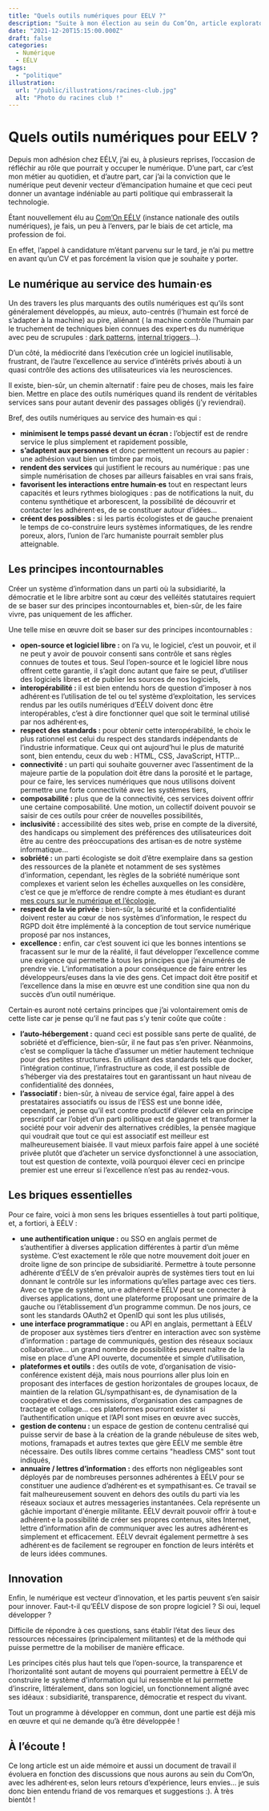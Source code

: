 ```yaml
---
title: "Quels outils numériques pour EELV ?"
description: "Suite à mon élection au sein du Com’On, article exploratoire sur la vision des outils numériques que je défends."
date: "2021-12-20T15:15:00.000Z"
draft: false
categories:
  - Numérique
  - EÉLV
tags:
  - "politique"
illustration:
  url: "/public/illustrations/racines-club.jpg"
  alt: "Photo du racines club !"
---
```


# Quels outils numériques pour EELV ?

Depuis mon adhésion chez EÉLV, j’ai eu, à plusieurs reprises, l’occasion de réfléchir au rôle que pourrait y occuper le numérique. D’une part, car c’est mon métier au quotidien, et d’autre part, car j’ai la conviction que le numérique peut devenir vecteur d’émancipation humaine et que ceci peut donner un avantage indéniable au parti politique qui embrasserait la technologie.

Étant nouvellement élu au [Com’On EÉLV](https://comon.eelv.fr/) (instance nationale des outils numériques), je fais, un peu à l’envers, par le biais de cet article, ma profession de foi.

En effet, l’appel à candidature m’étant parvenu sur le tard, je n’ai pu mettre en avant qu’un CV et pas forcément la vision que je souhaite y porter.

## Le numérique au service des humain·es

Un des travers les plus marquants des outils numériques est qu’ils sont généralement développés, au mieux, auto-centrés (l’humain est forcé de s’adapter à la machine) au pire, aliénant ( la machine contrôle l’humain par le truchement de techniques bien connues des expert·es du numérique avec peu de scrupules : [dark patterns](https://fr.wikipedia.org/wiki/Dark_pattern), [internal triggers](https://www.usertesting.com/blog/6-psychological-triggers-that-make-ux-design-persuasive)…).

D’un côté, la médiocrité dans l’exécution crée un logiciel inutilisable, frustrant, de l’autre l’excellence au service d’intérêts privés abouti à un quasi contrôle des actions des utilisateurices via les neurosciences.

Il existe, bien-sûr, un chemin alternatif : faire peu de choses, mais les faire bien. Mettre en place des outils numériques quand ils rendent de véritables services sans pour autant devenir des passages obligés (j’y reviendrai).

Bref, des outils numériques au service des humain·es qui :

- **minimisent le temps passé devant un écran :** l’objectif est de rendre service le plus simplement et rapidement possible,
- **s’adaptent aux personnes** et donc permettent un recours au papier : une adhésion vaut bien un timbre par mois,
- **rendent des services** qui justifient le recours au numérique : pas une simple numérisation de choses par ailleurs faisables en vrai sans frais,
- **favorisent les interactions entre humain·es** tout en respectant leurs capacités et leurs rythmes biologiques : pas de notifications la nuit, du contenu synthétique et arborescent, la possibilité de découvrir et contacter les adhérent·es, de se constituer autour d’idées…
- **créent des possibles :** si les partis écologistes et de gauche prenaient le temps de co-construire leurs systèmes informatiques, de les rendre poreux, alors, l’union de l’arc humaniste pourrait sembler plus atteignable.

## Les principes incontournables

Créer un système d’information dans un parti où la subsidiarité, la démocratie et le libre arbitre sont au cœur des velléités statutaires requiert de se baser sur des principes incontournables et, bien-sûr, de les faire vivre, pas uniquement de les afficher.

Une telle mise en œuvre doit se baser sur des principes incontournables :

- **open-source et logiciel libre :** on l’a vu, le logiciel, c’est un pouvoir, et il ne peut y avoir de pouvoir consenti sans contrôle et sans règles connues de toutes et tous. Seul l’open-source et le logiciel libre nous offrent cette garantie, il s’agit donc autant que faire se peut, d’utiliser des logiciels libres et de publier les sources de nos logiciels,
- **interopérabilité :** il est bien entendu hors de question d’imposer à nos adhérent·es l’utilisation de tel ou tel système d’exploitation, les services rendus par les outils numériques d’EÉLV doivent donc être interopérables, c’est à dire fonctionner quel que soit le terminal utilisé par nos adhérent·es,
- **respect des standards :** pour obtenir cette interopérabilité, le choix le plus rationnel est celui du respect des standards indépendants de l’industrie informatique. Ceux qui ont aujourd’hui le plus de maturité sont, bien entendu, ceux du web : HTML, CSS, JavaScript, HTTP…
- **connectivité :** un parti qui souhaite gouverner avec l’assentiment de la majeure partie de la population doit être dans la porosité et le partage, pour ce faire, les services numériques que nous utilisons doivent permettre une forte connectivité avec les systèmes tiers,
- **composabilité :** plus que de la connectivité, ces services doivent offrir une certaine composabilité. Une motion, un collectif doivent pouvoir se saisir de ces outils pour créer de nouvelles possibilités,
- **inclusivité :** accessibilité des sites web, prise en compte de la diversité, des handicaps ou simplement des préférences des utilisateurices doit être au centre des préoccupations des artisan·es de notre système informatique…
- **sobriété :** un parti écologiste se doit d’être exemplaire dans sa gestion des ressources de la planète et notamment de ses systèmes d’information, cependant, les règles de la sobriété numérique sont complexes et varient selon les échelles auxquelles on les considère, c’est ce que je m’efforce de rendre compte à mes étudiant·es durant [mes cours sur le numérique et l’écologie](https://slides.com/nfroidure/l-ecologie-et-l-it),
- **respect de la vie privée :** bien-sûr, la sécurité et la confidentialité doivent rester au cœur de nos systèmes d’information, le respect du RGPD doit être implémenté à la conception de tout service numérique proposé par nos instances,
- **excellence :** enfin, car c’est souvent ici que les bonnes intentions se fracassent sur le mur de la réalité, il faut développer l’excellence comme une exigence qui permette à tous les principes que j’ai énumérés de prendre vie. L’informatisation a pour conséquence de faire entrer les développeurs/euses dans la vie des gens. Cet impact doit être positif et l’excellence dans la mise en œuvre est une condition sine qua non du succès d’un outil numérique.

Certain·es auront noté certains principes que j’ai volontairement omis de cette liste car je pense qu’il ne faut pas s’y tenir coûte que coûte :

- **l’auto-hébergement :** quand ceci est possible sans perte de qualité, de sobriété et d’efficience, bien-sûr, il ne faut pas s’en priver. Néanmoins, c’est se compliquer la tâche d’assumer un métier hautement technique pour des petites structures. En utilisant des standards tels que docker, l’intégration continue, l’infrastructure as code, il est possible de s’héberger via des prestataires tout en garantissant un haut niveau de confidentialité des données,
- **l’associatif :** bien-sûr, à niveau de service égal, faire appel à des prestataires associatifs ou issus de l’ESS est une bonne idée, cependant, je pense qu’il est contre productif d’élever cela en principe prescriptif car l’objet d’un parti politique est de gagner et transformer la société pour voir advenir des alternatives crédibles, la pensée magique qui voudrait que tout ce qui est associatif est meilleur est malheureusement biaisée. Il vaut mieux parfois faire appel à une société privée plutôt que d’acheter un service dysfonctionnel à une association, tout est question de contexte, voilà pourquoi élever ceci en principe premier est une erreur si l’excellence n’est pas au rendez-vous.

## Les briques essentielles

Pour ce faire, voici à mon sens les briques essentielles à tout parti politique, et, a fortiori, à EÉLV :

- **une authentification unique :** ou SSO en anglais permet de s’authentifier à diverses application différentes à partir d’un même système. C’est exactement le rôle que notre mouvement doit jouer en droite ligne de son principe de subsidiarité. Permettre à toute personne adhérente d’EÉLV de s’en prévaloir auprès de systèmes tiers tout en lui donnant le contrôle sur les informations qu’elles partage avec ces tiers. Avec ce type de système, un·e adhérent·e EÉLV peut se connecter à diverses applications, dont une plateforme proposant une primaire de la gauche ou l’établissement d’un programme commun. De nos jours, ce sont les standards OAuth2 et OpenID qui sont les plus utilisés,
- **une interface programmatique :** ou API en anglais, permettant à EÉLV de proposer aux systèmes tiers d’entrer en interaction avec son système d’information : partage de communiqués, gestion des réseaux sociaux collaborative… un grand nombre de possibilités peuvent naître de la mise en place d’une API ouverte, documentée et simple d’utilisation,
- **plateformes et outils :** des outils de vote, d’organisation de visio-conférence existent déjà, mais nous pourrions aller plus loin en proposant des interfaces de gestion horizontales de groupes locaux, de maintien de la relation GL/sympathisant·es, de dynamisation de la coopérative et des commissions, d’organisation des campagnes de tractage et collage… ces plateformes pourront exister si l’authentification unique et l’API sont mises en œuvre avec succès,
- **gestion de contenu :** un espace de gestion de contenu centralisé qui puisse servir de base à la création de la grande nébuleuse de sites web, motions, framapads et autres textes que gère EÉLV me semble être nécessaire. Des outils libres comme certains "headless CMS" sont tout indiqués,
- **annuaire / lettres d’information :** des efforts non négligeables sont déployés par de nombreuses personnes adhérentes à EÉLV pour se constituer une audience d’adhérent·es et sympathisant·es. Ce travail se fait malheureusement souvent en dehors des outils du parti via les réseaux sociaux et autres messageries instantanées. Cela représente un gâchie important d'énergie militante. EÉLV devrait pouvoir offrir à tout·e adhérent·e la possibilité de créer ses propres contenus, sites Internet, lettre d’information afin de communiquer avec les autres adhérent·es simplement et efficacement. EÉLV devrait également permettre à ses adhérent·es de facilement se regrouper en fonction de leurs intérêts et de leurs idées communes.

## Innovation

Enfin, le numérique est vecteur d’innovation, et les partis peuvent s’en saisir pour innover. Faut-t-il qu’EÉLV dispose de son propre logiciel ? Si oui, lequel développer ?

Difficile de répondre à ces questions, sans établir l’état des lieux des ressources nécessaires (principalement militantes) et de la méthode qui puisse permettre de la mobiliser de manière efficace.

Les principes cités plus haut tels que l’open-source, la transparence et l’horizontalité sont autant de moyens qui pourraient permettre à EÉLV de construire le système d'information qui lui ressemble et lui permette d’inscrire, littéralement, dans son logiciel, un fonctionnement aligné avec ses idéaux : subsidiarité, transparence, démocratie et respect du vivant.

Tout un programme à développer en commun, dont une partie est déjà mis en œuvre et qui ne demande qu’à être développée !

## À l’écoute !

Ce long article est un aide mémoire et aussi un document de travail il évoluera en fonction des discussions que nous aurons au sein du Com’On, avec les adhérent·es, selon leurs retours d’expérience, leurs envies… je suis donc bien entendu friand de vos remarques et suggestions :). À très bientôt !
